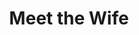 ---
title: Meet the Wife
year: 1930
opening_date: 1930-12-09
closing_date: 
layout: productions
image:
image_caption:
image_credit:
playbill:
category:
Theatre: Theatre Jacksonville
cast:
  Alice: Agatha Smith
  William: Carl Cesery
  Harvey Lennox: Edward Goodman
  Philip Lord: J. Ollie Edmunds
  Doris Bellamy: Nancy Hoyt
  Gregory Brown: Ralph W. Cooper, Jr.
  Victor Staunton: William G. Jeacle
  Gertrude Lennox: Winifred Snowden
crew:
  Director: Frank F. Kells
  Staging: 
    - Dick Grether
    - Milton Bacon, Jr.
  Costumes: Will Louis
understudies:
orchestra:
external_links:
---
